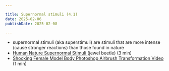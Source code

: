 ```yaml
---

title: Supernormal stimuli (4.1)
date: 2025-02-06
publishDate: 2025-02-08

---
```


- supernormal stimuli (aka superstimuli) are stimuli that are more intense (cause stronger reactions) than those found in nature
- [Human Nature Supernormal Stimuli ](https://www.youtube.com/watch?v=nZANHO2o0RA) (jewel beetle) (3 min)
- [Shocking Female Model Body Photoshop Airbrush Transformation Video ](https://www.youtube.com/watch?v=AKlVyUJw3TM) (1 min)
